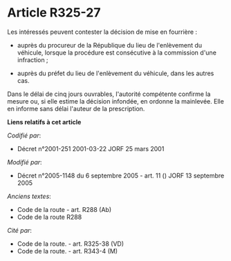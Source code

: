 # Article R325-27

Les intéressés peuvent contester la décision de mise en fourrière :

- auprès du procureur de la République du lieu de l'enlèvement du véhicule, lorsque la procédure est consécutive à la
commission d'une infraction ;

- auprès du préfet du lieu de l'enlèvement du véhicule, dans les autres cas.

Dans le délai de cinq jours ouvrables, l'autorité compétente confirme la mesure ou, si elle estime la décision infondée, en
ordonne la mainlevée. Elle en informe sans délai l'auteur de la prescription.

**Liens relatifs à cet article**

_Codifié par_:

  - Décret n°2001-251 2001-03-22 JORF 25 mars 2001

_Modifié par_:

  - Décret n°2005-1148 du 6 septembre 2005 - art. 11 () JORF 13 septembre 2005

_Anciens textes_:

  - Code de la route - art. R288 (Ab)
  - Code de la route R288

_Cité par_:

  - Code de la route. - art. R325-38 (VD)
  - Code de la route. - art. R343-4 (M)
